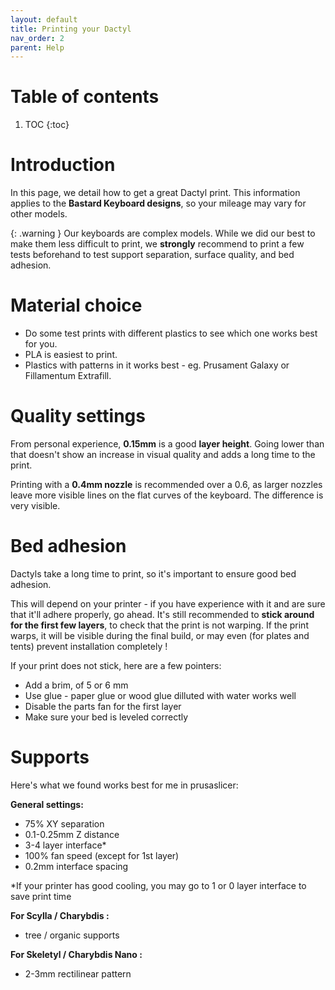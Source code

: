 ```yaml
---
layout: default
title: Printing your Dactyl
nav_order: 2
parent: Help
---
```


# Table of contents

1. TOC
{:toc}

# Introduction

In this page, we detail how to get a great Dactyl print.
This information applies to the **Bastard Keyboard designs**, so your mileage may vary for other models.

{: .warning }
Our keyboards are complex models. While we did our best to make them less difficult to print, we **strongly** recommend to print a few tests beforehand to test support separation, surface quality, and bed adhesion.

# Material choice

- Do some test prints with different plastics to see which one works best for you.
- PLA is easiest to print.
- Plastics with patterns in it works best - eg. Prusament Galaxy or Fillamentum Extrafill.

# Quality settings

From personal experience, **0.15mm** is a good **layer height**. Going lower than that doesn't show an increase in visual quality and adds a long time to the print.

Printing with a **0.4mm nozzle** is recommended over a 0.6, as larger nozzles leave more visible lines on the flat curves of the keyboard. The difference is very visible.

# Bed adhesion

Dactyls take a long time to print, so it's important to ensure good bed adhesion.

This will depend on your printer - if you have experience with it and are sure that it'll adhere properly, go ahead. It's still recommended to **stick around for the first few layers**, to check that the print is not warping. If the print warps, it will be visible during the final build, or may even (for plates and tents) prevent installation completely !

If your print does not stick, here are a few pointers:
- Add a brim, of 5 or 6 mm
- Use glue - paper glue or wood glue dilluted with water works well
- Disable the parts fan for the first layer
- Make sure your bed is leveled correctly

# Supports

Here's what we found works best for me in prusaslicer:

**General settings:**
- 75% XY separation
- 0.1-0.25mm Z distance
- 3-4 layer interface*
- 100% fan speed (except for 1st layer)
- 0.2mm interface spacing

*If your printer has good cooling, you may go to 1 or 0 layer interface to save print time

**For Scylla / Charybdis :**
- tree / organic supports

**For Skeletyl / Charybdis Nano :**
- 2-3mm rectilinear pattern





